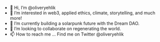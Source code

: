 - 👋 Hi, I’m @oliveryehlik
- 👀 I’m interested in web3, applied ethics, climate, storytelling, and much more!
- 🌱 I’m currently building a solarpunk future with the Dream DAO.
- 💞️ I’m looking to collaborate on regenerating the world.
- 📫 How to reach me ... Find me on Twitter @oliveryehlik

<!---
oliveryehlik/oliveryehlik is a ✨ special ✨ repository because its `README.md` (this file) appears on your GitHub profile.
You can click the Preview link to take a look at your changes.
--->
